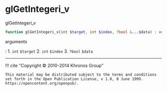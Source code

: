 # glGetIntegeri_v
glGetIntegeri_v

```php
function glGetIntegeri_v(int $target, int $index, ?bool &...$data) : void
```



arguments

:    1. `int` `$target` 
    2. `int` `$index` 
    3. `?bool` `$data` 



---
     

!!! cite "Copyright © 2010-2014 Khronos Group"

    This material may be distributed subject to the terms and conditions set forth in the Open Publication License, v 1.0, 8 June 1999. https://opencontent.org/openpub/.